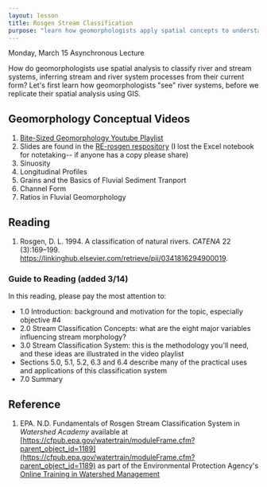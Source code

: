 ```yaml
---
layout: lesson
title: Rosgen Stream Classification
purpose: "learn how geomorphologists apply spatial concepts to understand streams"
---
```


Monday, March 15 Asynchronous Lecture

How do geomorphologists use spatial analysis to classify river and stream systems, inferring stream and river system processes from their current form? Let's first learn how geomorphologists "see" river systems, before we replicate their spatial analysis using GIS.

## Geomorphology Conceptual Videos
  1. [Bite-Sized Geomorphology Youtube Playlist](https://www.youtube.com/playlist?list=PLwGh8-JsjthvCaWgtZA0Hp1cx3qgTGnHC)
  1. Slides are found in the [RE-rosgen respository](https://github.com/GIS4DEV/RE-rosgen)  (I lost the Excel notebook for notetaking-- if anyone has a copy please share)
  1. Sinuosity
  1. Longitudinal Profiles
  1. Grains and the Basics of Fluvial Sediment Tranport
  1. Channel Form
  1. Ratios in Fluvial Geomorphology

## Reading
  1. Rosgen, D. L. 1994. A classification of natural rivers. *CATENA* 22 (3):169–199. https://linkinghub.elsevier.com/retrieve/pii/0341816294900019.
  
### Guide to Reading (added 3/14)

In this reading, please pay the most attention to:
- 1.0 Introduction: background and motivation for the topic, especially objective #4
- 2.0 Stream Classification Concepts: what are the eight major variables influencing stream morphology?
- 3.0 Stream Classification System: this is the methodology you'll need, and these ideas are illustrated in the video playlist
- Sections 5.0, 5.1, 5.2, 6.3 and 6.4 describe many of the practical uses and applications of this classification system
- 7.0 Summary 
  
## Reference
  1. EPA. N.D. Fundamentals of Rosgen Stream Classification System in *Watershed Academy* available at [https://cfpub.epa.gov/watertrain/moduleFrame.cfm?parent_object_id=1189](https://cfpub.epa.gov/watertrain/moduleFrame.cfm?parent_object_id=1189) as part of the Environmental Protection Agency's [Online Training in Watershed Management](https://www.epa.gov/watershedacademy/online-training-watershed-management) 
  
